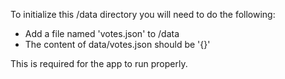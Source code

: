 To initialize this /data directory you will need to do the following:

- Add a file named 'votes.json' to /data
- The content of data/votes.json should be '{}'

This is required for the app to run properly.